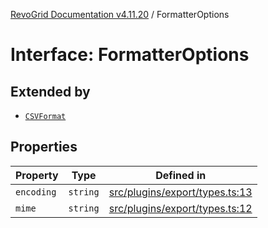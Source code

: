 [RevoGrid Documentation v4.11.20](README.md) / FormatterOptions

# Interface: FormatterOptions

## Extended by

- [`CSVFormat`](Interface.CSVFormat.md)

## Properties

| Property | Type | Defined in |
| ------ | ------ | ------ |
| `encoding` | `string` | [src/plugins/export/types.ts:13](https://github.com/revolist/revogrid/blob/4b7a998aefffde7f50261e3e7336253a89c4c269/src/plugins/export/types.ts#L13) |
| `mime` | `string` | [src/plugins/export/types.ts:12](https://github.com/revolist/revogrid/blob/4b7a998aefffde7f50261e3e7336253a89c4c269/src/plugins/export/types.ts#L12) |
